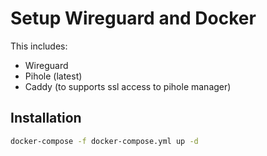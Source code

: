 # Setup Wireguard and Docker

This includes:

- Wireguard
- Pihole (latest)
- Caddy (to supports ssl access to pihole manager)

## Installation

```bash
docker-compose -f docker-compose.yml up -d
```

